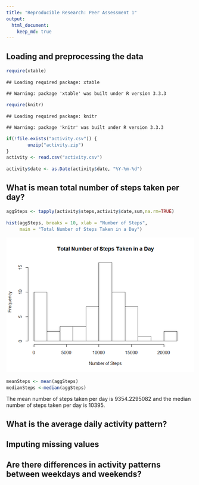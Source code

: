 ```yaml
---
title: "Reproducible Research: Peer Assessment 1"
output: 
  html_document:
    keep_md: true
---
```



## Loading and preprocessing the data

```r
require(xtable)
```

```
## Loading required package: xtable
```

```
## Warning: package 'xtable' was built under R version 3.3.3
```

```r
require(knitr)
```

```
## Loading required package: knitr
```

```
## Warning: package 'knitr' was built under R version 3.3.3
```


```r
if(!file.exists("activity.csv")) {
        unzip("activity.zip")
}
activity <- read.csv("activity.csv")
```


```r
activity$date <- as.Date(activity$date, "%Y-%m-%d")
```

## What is mean total number of steps taken per day?

```r
aggSteps <- tapply(activity$steps,activity$date,sum,na.rm=TRUE)
```


```r
hist(aggSteps, breaks = 10, xlab = "Number of Steps", 
     main = "Total Number of Steps Taken in a Day")
```

![](PA1_template_files/figure-html/stepshistogram-1.png)<!-- -->


```r
meanSteps <- mean(aggSteps)
medianSteps <-median(aggSteps)
```

The mean number of steps taken per day is 9354.2295082 and the median number of
steps taken per day is 10395.

## What is the average daily activity pattern?



## Imputing missing values



## Are there differences in activity patterns between weekdays and weekends?
